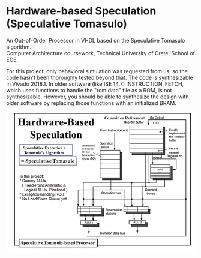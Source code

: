 # Hardware-based Speculation (Speculative Tomasulo)
An Out-of-Order Processor in VHDL based on the Speculative Tomasulo algorithm.  
Computer Architecture coursework, Technical University of Crete, School of ECE.

For this project, only behavioral simulation was requested from us, so the code hasn't been thoroughly tested beyond that. The code is synthesizable in Vivado 2018.1. In older software (like ISE 14.7) INSTRUCTION_FETCH, which uses functions to handle the "rom.data" file as a ROM, is not synthesizable. However, you should be able to synthesize the design with older software by replacing those functions with an initialized BRAM.

![](Speculative_Tomasulo.png) 
